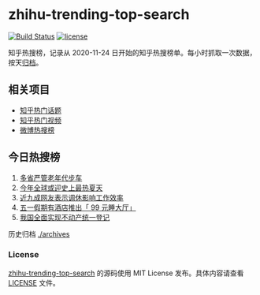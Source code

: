 # zhihu-trending-top-search

[![Build Status](https://github.com/justjavac/zhihu-trending-top-search/workflows/ci/badge.svg?branch=main)](https://github.com/justjavac/zhihu-trending-top-search/actions)
[![license](https://img.shields.io/github/license/justjavac/zhihu-trending-top-search)](https://github.com/justjavac/zhihu-trending-top-search/blob/main/LICENSE)

知乎热搜榜，记录从 2020-11-24 日开始的知乎热搜榜单。每小时抓取一次数据，按天[归档](./archives)。

## 相关项目

- [知乎热门话题](https://github.com/justjavac/zhihu-trending-hot-questions)
- [知乎热门视频](https://github.com/justjavac/zhihu-trending-hot-video)
- [微博热搜榜](https://github.com/justjavac/weibo-trending-hot-search)

## 今日热搜榜

<!-- BEGIN -->
<!-- 最后更新时间 Wed Apr 26 2023 04:07:28 GMT+0800 (China Standard Time) -->

1. [多省严管老年代步车](https://www.zhihu.com/search?q=%E5%A4%9A%E7%9C%81%E4%B8%A5%E7%AE%A1%E8%80%81%E5%B9%B4%E4%BB%A3%E6%AD%A5%E8%BD%A6)
1. [今年全球或迎史上最热夏天](https://www.zhihu.com/search?q=%E4%BB%8A%E5%B9%B4%E5%85%A8%E7%90%83%E6%88%96%E8%BF%8E%E5%8F%B2%E4%B8%8A%E6%9C%80%E7%83%AD%E5%A4%8F%E5%A4%A9)
1. [近九成网友表示调休影响工作效率](https://www.zhihu.com/search?q=%E8%BF%91%E4%B9%9D%E6%88%90%E7%BD%91%E5%8F%8B%E8%A1%A8%E7%A4%BA%E8%B0%83%E4%BC%91%E5%BD%B1%E5%93%8D%E5%B7%A5%E4%BD%9C%E6%95%88%E7%8E%87)
1. [五一假期有酒店推出「 99 元睡大厅」](https://www.zhihu.com/search?q=%E4%BA%94%E4%B8%80%E5%81%87%E6%9C%9F%E6%9C%89%E9%85%92%E5%BA%97%E6%8E%A8%E5%87%BA%E3%80%8C%2099%20%E5%85%83%E7%9D%A1%E5%A4%A7%E5%8E%85%E3%80%8D)
1. [我国全面实现不动产统一登记](https://www.zhihu.com/search?q=%E6%88%91%E5%9B%BD%E5%85%A8%E9%9D%A2%E5%AE%9E%E7%8E%B0%E4%B8%8D%E5%8A%A8%E4%BA%A7%E7%BB%9F%E4%B8%80%E7%99%BB%E8%AE%B0)

<!-- END -->

历史归档 [./archives](./archives)

### License

[zhihu-trending-top-search](https://github.com/justjavac/zhihu-trending-top-search) 的源码使用 MIT License
发布。具体内容请查看 [LICENSE](./LICENSE) 文件。
